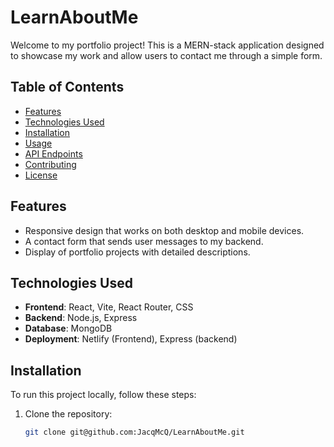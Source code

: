 # LearnAboutMe

Welcome to my portfolio project! This is a MERN-stack application designed to showcase my work and allow users to contact me through a simple form.

## Table of Contents

- [Features](#features)
- [Technologies Used](#technologies-used)
- [Installation](#installation)
- [Usage](#usage)
- [API Endpoints](#api-endpoints)
- [Contributing](#contributing)
- [License](#license)

## Features

- Responsive design that works on both desktop and mobile devices.
- A contact form that sends user messages to my backend.
- Display of portfolio projects with detailed descriptions.

## Technologies Used

- **Frontend**: React, Vite, React Router, CSS
- **Backend**: Node.js, Express
- **Database**: MongoDB
- **Deployment**: Netlify (Frontend), Express (backend)

## Installation

To run this project locally, follow these steps:

1. Clone the repository:

   ```bash
   git clone git@github.com:JacqMcQ/LearnAboutMe.git
